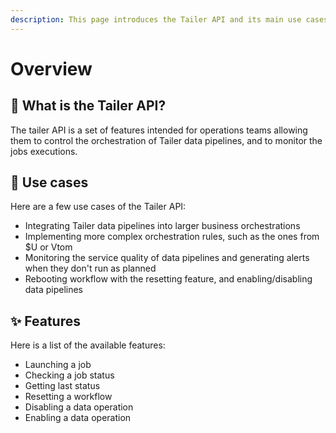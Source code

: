```yaml
---
description: This page introduces the Tailer API and its main use cases.
---
```


# Overview

## 🔐 What is the Tailer API?

The tailer API is a set of features intended for operations teams allowing them to control the orchestration of Tailer data pipelines, and to monitor the jobs executions.

## 💼 Use cases

Here are a few use cases of the Tailer API:

* Integrating Tailer data pipelines into larger business orchestrations
* Implementing more complex orchestration rules, such as the ones from $U or Vtom
* Monitoring the service quality of data pipelines and generating alerts when they don't run as planned
* Rebooting workflow with the resetting feature, and enabling/disabling data pipelines

## ✨ Features

Here is a list of the available features:

* Launching a job
* Checking a job status
* Getting last status
* Resetting a workflow
* Disabling a data operation
* Enabling a data operation



